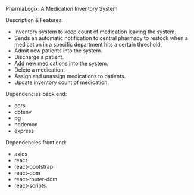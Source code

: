 PharmaLogix: A Medication Inventory System

Description & Features:
- Inventory system to keep count of medication leaving the system.
- Sends an automatic notification to central pharmacy to restock when a medication in a specific department hits a certain threshold.
- Admit new patients into the system.
- Discharge a patient.
- Add new medications into the system.
- Delete a medication.
- Assign and unassign medications to patients.
- Update inventory count of medication.

Dependencies back end:
- cors
- dotenv
- pg
- nodemon
- express

Dependencies front end:
- axios
- react
- react-bootstrap
- react-dom
- react-router-dom
- react-scripts
